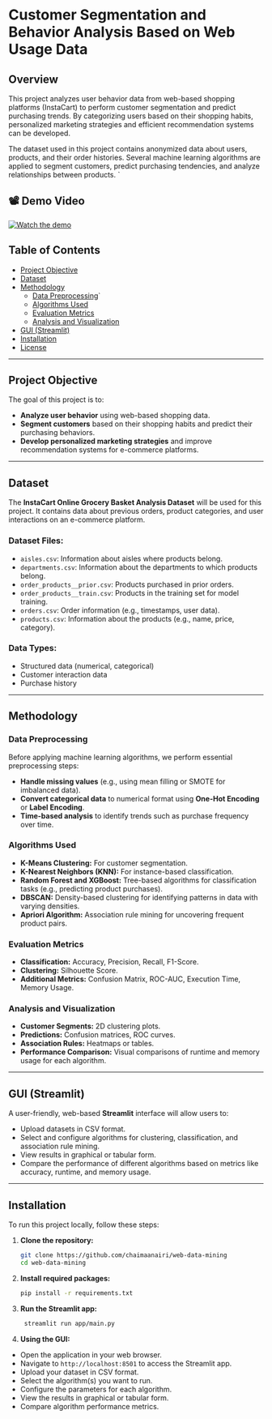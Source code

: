 # Customer Segmentation and Behavior Analysis Based on Web Usage Data

## Overview
This project analyzes user behavior data from web-based shopping platforms (InstaCart) to perform customer segmentation and predict purchasing trends. By categorizing users based on their shopping habits, personalized marketing strategies and efficient recommendation systems can be developed. 

The dataset used in this project contains anonymized data about users, products, and their order histories. Several machine learning algorithms are applied to segment customers, predict purchasing tendencies, and analyze relationships between products.
`
## 📽️ Demo Video
[![Watch the demo](https://img.youtube.com/vi/UXlNFepDEIo/hqdefault.jpg)](https://www.youtube.com/watch?v=UXlNFepDEIo)

## Table of Contents
- [Project Objective](#project-objective)
- [Dataset](#dataset)
- [Methodology](#methodology)
  - [Data Preprocessing](#data-preprocessing)`
  - [Algorithms Used](#algorithms-used)
  - [Evaluation Metrics](#evaluation-metrics)
  - [Analysis and Visualization](#analysis-and-visualization)
- [GUI (Streamlit)](#gui-streamlit)
- [Installation](#installation)
- [License](#license)

---

## Project Objective
The goal of this project is to:
- **Analyze user behavior** using web-based shopping data.
- **Segment customers** based on their shopping habits and predict their purchasing behaviors.
- **Develop personalized marketing strategies** and improve recommendation systems for e-commerce platforms.

---

## Dataset
The **InstaCart Online Grocery Basket Analysis Dataset** will be used for this project. It contains data about previous orders, product categories, and user interactions on an e-commerce platform.

### Dataset Files:
- `aisles.csv`: Information about aisles where products belong.
- `departments.csv`: Information about the departments to which products belong.
- `order_products__prior.csv`: Products purchased in prior orders.
- `order_products__train.csv`: Products in the training set for model training.
- `orders.csv`: Order information (e.g., timestamps, user data).
- `products.csv`: Information about the products (e.g., name, price, category).

### Data Types:
- Structured data (numerical, categorical)
- Customer interaction data
- Purchase history

---

## Methodology

### Data Preprocessing
Before applying machine learning algorithms, we perform essential preprocessing steps:
- **Handle missing values** (e.g., using mean filling or SMOTE for imbalanced data).
- **Convert categorical data** to numerical format using **One-Hot Encoding** or **Label Encoding**.
- **Time-based analysis** to identify trends such as purchase frequency over time.

### Algorithms Used
- **K-Means Clustering:** For customer segmentation.
- **K-Nearest Neighbors (KNN):** For instance-based classification.
- **Random Forest and XGBoost:** Tree-based algorithms for classification tasks (e.g., predicting product purchases).
- **DBSCAN:** Density-based clustering for identifying patterns in data with varying densities.
- **Apriori Algorithm:** Association rule mining for uncovering frequent product pairs.

### Evaluation Metrics
- **Classification:** Accuracy, Precision, Recall, F1-Score.
- **Clustering:** Silhouette Score.
- **Additional Metrics:** Confusion Matrix, ROC-AUC, Execution Time, Memory Usage.

### Analysis and Visualization
- **Customer Segments:** 2D clustering plots.
- **Predictions:** Confusion matrices, ROC curves.
- **Association Rules:** Heatmaps or tables.
- **Performance Comparison:** Visual comparisons of runtime and memory usage for each algorithm.

---

## GUI (Streamlit)
A user-friendly, web-based **Streamlit** interface will allow users to:
- Upload datasets in CSV format.
- Select and configure algorithms for clustering, classification, and association rule mining.
- View results in graphical or tabular form.
- Compare the performance of different algorithms based on metrics like accuracy, runtime, and memory usage.

---

## Installation

To run this project locally, follow these steps:

1. **Clone the repository:**
   ```bash
   git clone https://github.com/chaimaanairi/web-data-mining
   cd web-data-mining
   
   
2. **Install required packages:**
   ```bash
   pip install -r requirements.txt
   ```

3. **Run the Streamlit app:**
   ```bash
    streamlit run app/main.py
    ```

4. **Using the GUI:**
- Open the application in your web browser.
- Navigate to `http://localhost:8501` to access the Streamlit app.
- Upload your dataset in CSV format.
- Select the algorithm(s) you want to run.
- Configure the parameters for each algorithm.
- View the results in graphical or tabular form.
- Compare algorithm performance metrics.

